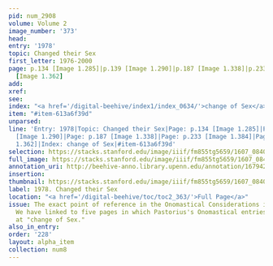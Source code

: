```yaml
---
pid: num_2908
volume: Volume 2
image_number: '373'
head:
entry: '1978'
topic: Changed their Sex
first_letter: 1976-2000
page: p.134 [Image 1.285]|p.139 [Image 1.290]|p.187 [Image 1.338]|p.233 [Image 1.384]|p.211
  [Image 1.362]
add:
xref:
see:
index: "<a href='/digital-beehive/index1/index_0634/'>change of Sex</a>"
item: "#item-613a6f39d"
unparsed:
line: 'Entry: 1978|Topic: Changed their Sex|Page: p.134 [Image 1.285]|Page: p.139
  [Image 1.290]|Page: p.187 [Image 1.338]|Page: p.233 [Image 1.384]|Page: p.211 [Image
  1.362]|Index: change of Sex|#item-613a6f39d'
selection: https://stacks.stanford.edu/image/iiif/fm855tg5659/1607_0840/318,1040,2304,190/full/0/default.jpg
full_image: https://stacks.stanford.edu/image/iiif/fm855tg5659/1607_0840/full/full/0/default.jpg
annotation_uri: http://beehive-anno.library.upenn.edu/annotation/1679420468934
insertion:
thumbnail: https://stacks.stanford.edu/image/iiif/fm855tg5659/1607_0840/318,1040,600,180/250,/0/default.jpg
label: 1978. Changed their Sex
location: "<a href='/digital-beehive/toc/toc2_363/'>Full Page</a>"
issue: The exact point of reference in the Onomastical Considerations is unclear.
  We have linked to five pages in which Pastorius's Onomastical entries are indexed
  at "change of Sex."
also_in_entry:
order: '228'
layout: alpha_item
collection: num8
---
```

